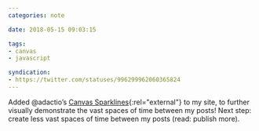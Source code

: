 ```yaml
---
categories: note

date: 2018-05-15 09:03:15

tags:
- canvas
- javascript

syndication:
- https://twitter.com/statuses/996299962060365824
---
```


Added @adactio’s [Canvas Sparklines](https://adactio.com/journal/5941){:rel="external"} to my site, to further visually demonstrate the vast spaces of time between my posts! Next step: create less vast spaces of time between my posts (read: publish more).

